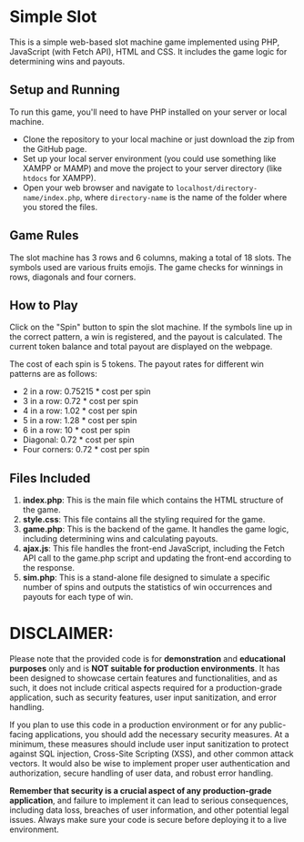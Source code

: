 # Simple Slot

This is a simple web-based slot machine game implemented using PHP, JavaScript (with Fetch API), HTML and CSS. It includes the game logic for determining wins and payouts.

## Setup and Running

To run this game, you'll need to have PHP installed on your server or local machine.

- Clone the repository to your local machine or just download the zip from the GitHub page.
- Set up your local server environment (you could use something like XAMPP or MAMP) and move the project to your server directory (like `htdocs` for XAMPP).
- Open your web browser and navigate to `localhost/directory-name/index.php`, where `directory-name` is the name of the folder where you stored the files.

## Game Rules

The slot machine has 3 rows and 6 columns, making a total of 18 slots. The symbols used are various fruits emojis. The game checks for winnings in rows, diagonals and four corners. 

## How to Play

Click on the "Spin" button to spin the slot machine. If the symbols line up in the correct pattern, a win is registered, and the payout is calculated. The current token balance and total payout are displayed on the webpage. 

The cost of each spin is 5 tokens. The payout rates for different win patterns are as follows:
- 2 in a row: 0.75215 * cost per spin
- 3 in a row: 0.72 * cost per spin
- 4 in a row: 1.02 * cost per spin
- 5 in a row: 1.28 * cost per spin
- 6 in a row: 10 * cost per spin
- Diagonal: 0.72 * cost per spin
- Four corners: 0.72 * cost per spin

## Files Included

1. **index.php**: This is the main file which contains the HTML structure of the game.
2. **style.css**: This file contains all the styling required for the game.
3. **game.php**: This is the backend of the game. It handles the game logic, including determining wins and calculating payouts.
4. **ajax.js**: This file handles the front-end JavaScript, including the Fetch API call to the game.php script and updating the front-end according to the response.
5. **sim.php**: This is a stand-alone file designed to simulate a specific number of spins and outputs the statistics of win occurrences and payouts for each type of win.

# DISCLAIMER:

Please note that the provided code is for **demonstration** and **educational purposes** only and is **NOT suitable for production environments**. It has been designed to showcase certain features and functionalities, and as such, it does not include critical aspects required for a production-grade application, such as security features, user input sanitization, and error handling.

If you plan to use this code in a production environment or for any public-facing applications, you should add the necessary security measures. At a minimum, these measures should include user input sanitization to protect against SQL injection, Cross-Site Scripting (XSS), and other common attack vectors. It would also be wise to implement proper user authentication and authorization, secure handling of user data, and robust error handling.

**Remember that security is a crucial aspect of any production-grade application**, and failure to implement it can lead to serious consequences, including data loss, breaches of user information, and other potential legal issues. Always make sure your code is secure before deploying it to a live environment.


